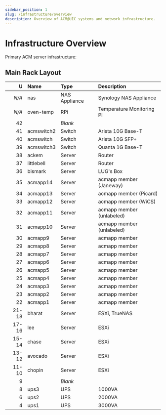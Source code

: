 ```yaml
---
sidebar_position: 1
slug: /infrastructure/overview
description: Overview of ACM@UIC systems and network infrastructure.
---
```


# Infrastructure Overview

Primary ACM server infrastructure:

## Main Rack Layout

|     U | Name       | Type          | Description               |
| ----: | :--------- | :------------ | :------------------------ |
| _N/A_ | nas        | NAS Appliance | Synology NAS Appliance    |
| _N/A_ | oven-temp  | RPi           | Temperature Monitoring Pi |
|    42 |            | _Blank_       |                           |
|    41 | acmswitch2 | Switch        | Arista 10G Base-T         |
|    40 | acmswitch  | Switch        | Arista 10G SFP+           |
|    39 | acmswitch3 | Switch        | Quanta 1G Base-T          |
|    38 | ackem      | Server        | Router                    |
|    37 | littlebell | Server        | Router                    |
|    36 | bismark    | Server        | LUG's Box                 |
|    35 | acmapp14   | Server        | acmapp member (Janeway)   |
|    34 | acmapp13   | Server        | acmapp member (Picard)    |
|    33 | acmapp12   | Server        | acmapp member (WiCS)      |
|    32 | acmapp11   | Server        | acmapp member (unlabeled) |
|    31 | acmapp10   | Server        | acmapp member (unlabeled) |
|    30 | acmapp9    | Server        | acmapp member             |
|    29 | acmapp8    | Server        | acmapp member             |
|    28 | acmapp7    | Server        | acmapp member             |
|    27 | acmapp6    | Server        | acmapp member             |
|    26 | acmapp5    | Server        | acmapp member             |
|    25 | acmapp4    | Server        | acmapp member             |
|    24 | acmapp3    | Server        | acmapp member             |
|    23 | acmapp2    | Server        | acmapp member             |
|    22 | acmapp1    | Server        | acmapp member             |
| 21-18 | bharat     | Server        | ESXi, TrueNAS             |
| 17-16 | lee        | Server        | ESXi                      |
| 15-14 | chase      | Server        | ESXi                      |
| 13-12 | avocado    | Server        | ESXi                      |
| 11-10 | chopin     | Server        | ESXi                      |
|     9 |            | _Blank_       |                           |
|     8 | ups3       | UPS           | 1000VA                    |
|     6 | ups2       | UPS           | 2000VA                    |
|     4 | ups1       | UPS           | 3000VA                    |
